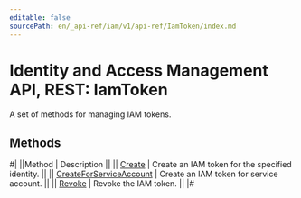```yaml
---
editable: false
sourcePath: en/_api-ref/iam/v1/api-ref/IamToken/index.md
---
```


# Identity and Access Management API, REST: IamToken

A set of methods for managing IAM tokens.

## Methods

#|
||Method | Description ||
|| [Create](create.md) | Create an IAM token for the specified identity. ||
|| [CreateForServiceAccount](createForServiceAccount.md) | Create an IAM token for service account. ||
|| [Revoke](revoke.md) | Revoke the IAM token. ||
|#